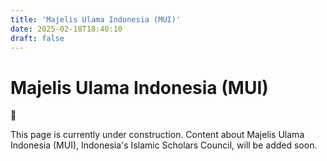 ```yaml
---
title: 'Majelis Ulama Indonesia (MUI)'
date: 2025-02-18T18:40:10
draft: false
---
```


# Majelis Ulama Indonesia (MUI)

<aside>
🚧

This page is currently under construction. Content about Majelis Ulama Indonesia (MUI), Indonesia's Islamic Scholars Council, will be added soon.

</aside>
